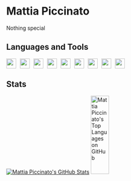 <body>
  <h1>
    Mattia Piccinato
  </h1>
  <p>
    Nothing special
  </p>
  
  <h2>
    Languages and Tools
  </h2>
  <div style="display: flex;">
  <img wdith="26px" height="26px" style="padding-right:10px;" src="https://cdn.jsdelivr.net/gh/devicons/devicon/icons/c/c-plain.svg" />
  <img wdith="26px" height="26px" style="padding-right:10px;" src="https://cdn.jsdelivr.net/gh/devicons/devicon/icons/html5/html5-plain.svg" />
  <img wdith="26px" height="26px" style="padding-right:10px;" src="https://cdn.jsdelivr.net/gh/devicons/devicon/icons/css3/css3-plain.svg" />
  <img wdith="26px" height="26px" style="padding-right:10px;" src="https://cdn.jsdelivr.net/gh/devicons/devicon/icons/javascript/javascript-plain.svg" />
  <img wdith="26px" height="26px" style="padding-right:10px;" src="https://cdn.jsdelivr.net/gh/devicons/devicon/icons/java/java-plain.svg" />
  <img wdith="26px" height="26px" style="padding-right:10px;" src="https://cdn.jsdelivr.net/gh/devicons/devicon/icons/python/python-plain.svg" />
  <img wdith="26px" height="26px" style="padding-right:10px;" src="https://cdn.jsdelivr.net/gh/devicons/devicon/icons/mysql/mysql-plain.svg" />
  <img wdith="26px" height="26px" style="padding-right:10px;" src="https://cdn.jsdelivr.net/gh/devicons/devicon/icons/git/git-plain.svg" />
  <img wdith="26px" height="26px" style="padding-right:10px;" src="https://cdn.jsdelivr.net/gh/devicons/devicon/icons/github/github-original.svg" />
</div>
  <h2>
    Stats
  </h2>
  <a href="https://github.com/anuraghazra/github-readme-stats"><img alt="Mattia Piccinato's GitHub Stats" src="https://denvercoder1-github-readme-stats.vercel.app/api/?username=peetceenatoo&show_icons=true&include_all_commits=true&count_private=true&theme=react&hide_border=true&bg_color=1F222E&title_color=F85D7F&icon_color=F8D866" stile="width: 100%; height: 50%;" /></a>
  <a href="https://github.com/anuraghazra/github-readme-stats"><img alt="Mattia Piccinato's Top Languages on GitHub" src="https://denvercoder1-github-readme-stats.vercel.app/api/top-langs/?username=peetceenatoo&langs_count=8&layout=compact&theme=react&hide_border=true&bg_color=1F222E&title_color=F85D7F&icon_color=F8D866&hide=Jupyter%20Notebook,Roff" style="width: 31%; height: 23%;"/></a>
  <br/>

</body>
